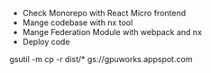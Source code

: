 - Check Monorepo with React Micro frontend
- Mange codebase with nx tool
- Mange Federation Module with webpack and nx
- Deploy code



gsutil -m cp -r dist/* gs://gpuworks.appspot.com